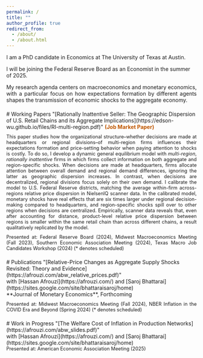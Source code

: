 ```yaml
---
permalink: /
title: ""
author_profile: true
redirect_from: 
  - /about/
  - /about.html
---
```


I am a PhD candidate in Economics at The University of Texas at Austin. 

I will be joining the Federal Reserve Board as an Economist in the summer of 2025.
<div style="text-align: justify;">
My research agenda centers on macroeconomics and monetary economics, with a particular focus on how expectations formation by
different agents shapes the transmission of economic shocks to the aggregate economy.
</div>

<div style="margin-top: 20px;">
</div>
# Working Papers
"[Rationally Inattentive Seller: The Geographic Dispersion of U.S. Retail Chains and its Aggregate Implications](https://edson-wu.github.io/files/RI-multi-region.pdf)" <span style="color:#BF5700;"><strong>(Job Market Paper)</strong></span> 
<div style="margin-top: 10px;">
</div>
<div style="font-size: 0.9em;"><div style="text-align: justify;">
This paper studies how the organizational structure&ndash;whether decisions are made at headquarters or regional divisions&ndash;of multi-region firms influences their expectations formation and price-setting behavior when paying attention to shocks is costly. To do so, I develop a dynamic general equilibrium model with <em>multi-region</em>, <em>rationally inattentive</em> firms in which firms collect information on both aggregate and region-specific shocks. When decisions are made at headquarters, firms allocate attention between overall demand and regional demand differences, ignoring the latter as geographic dispersion increases. In contrast, when decisions are decentralized, regional divisions focus solely on their own demand. I calibrate the model to U.S. Federal Reserve districts, matching the average within-firm across-regions relative price dispersion in NielsenIQ scanner data. In the calibrated model, monetary shocks have real effects that are six times larger under regional decision-making compared to headquarters, and region-specific shocks spill over to other regions when decisions are centralized. Empirically, scanner data reveals that, even after accounting for distance, product-level relative price dispersion between regions is smaller within the same retail chain than across different chains, a result qualitatively replicated by the model. 
</div></div>
<div style="margin-top: 10px;">
</div>
<div style="font-size: 0.9em;"><div style="text-align: justify;">
Presented at: Federal Reserve Board (2024), Midwest Macroeconomics Meeting (Fall 2023), Southern Economic Association Meeting (2024), Texas Macro Job Candidates Workshop (2024) (* denotes scheduled) 
</div></div>
<div style="margin-top: 20px;">
</div>
# Publications
"[Relative-Price Changes as Aggregate Supply Shocks Revisited: Theory and Evidence](https://afrouzi.com/abw_relative_prices.pdf)" <br>
with [Hassan Afrouzi](https://afrouzi.com/) and [Saroj Bhattarai](https://sites.google.com/site/bhattaraisaroj/home) <br>
**Journal of Monetary Economics**, Forthcoming 
<div style="margin-top: 10px;">
</div>
<div style="font-size: 0.9em;"><div style="text-align: justify;">
Presented at: Midwest Macroeconomics Meeting (Fall 2024), NBER Inflation in the COVID Era and Beyond (Spring 2024) (* denotes scheduled) 
</div></div>
<div style="margin-top: 20px;">
</div>
# Work in Progress 
"[The Welfare Cost of Inflation in Production Networks](https://afrouzi.com/abw_slides.pdf)" <br>
with [Hassan Afrouzi](https://afrouzi.com/) and [Saroj Bhattarai](https://sites.google.com/site/bhattaraisaroj/home) <br>
<div style="font-size: 0.9em;"><div style="text-align: justify;">
Presented at: American Economic Association Meeting (2025)
</div></div>








